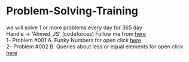 # Problem-Solving-Training
we will solve 1 or more problems every day for 365 day </br>
Handle -> 'Ahmed_JS' (codeforces) Follow me from <a href='https://codeforces.com/profile/Ahmed_JS'>here</a> </br>
1- Problem #001 A. Funky Numbers for open click <a href='https://codeforces.com/problemset/problem/192/A'>here</a> </br>
2- Problem #002 B. Queries about less or equal elements  for open click  <a href='https://codeforces.com/problemset/problem/600/B'>here</a>
 </br>
